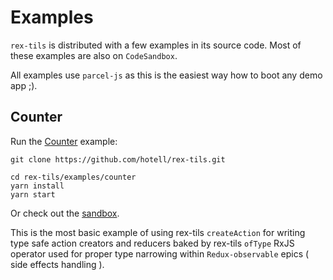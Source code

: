 # Examples

`rex-tils` is distributed with a few examples in its source code. Most of these examples are also on `CodeSandbox`.

All examples use `parcel-js` as this is the easiest way how to boot any demo app ;).

## Counter

Run the [Counter](./counter) example:

```
git clone https://github.com/hotell/rex-tils.git

cd rex-tils/examples/counter
yarn install
yarn start
```

Or check out the [sandbox](https://codesandbox.io/s/github/Hotell/rex-tils/tree/master/examples/counter).

This is the most basic example of using rex-tils `createAction` for writing type safe action creators and reducers baked by rex-tils `ofType` RxJS operator used for proper type narrowing within `Redux-observable` epics ( side effects handling ).
